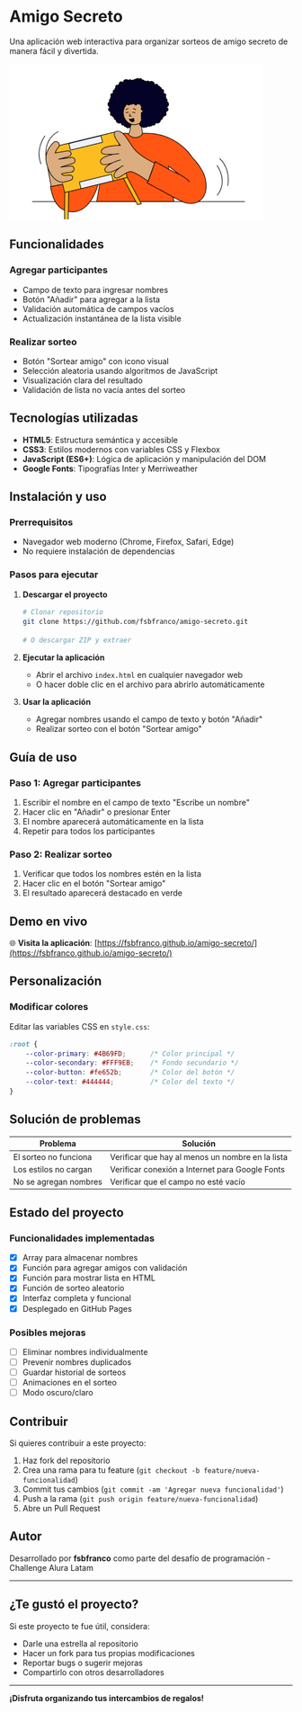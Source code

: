 # Amigo Secreto

Una aplicación web interactiva para organizar sorteos de amigo secreto de manera fácil y divertida.

![Amigo Secreto](assets/amigo-secreto.png)

## Funcionalidades

### Agregar participantes
- Campo de texto para ingresar nombres
- Botón "Añadir" para agregar a la lista
- Validación automática de campos vacíos
- Actualización instantánea de la lista visible

### Realizar sorteo
- Botón "Sortear amigo" con icono visual
- Selección aleatoria usando algoritmos de JavaScript
- Visualización clara del resultado
- Validación de lista no vacía antes del sorteo

## Tecnologías utilizadas

- **HTML5**: Estructura semántica y accesible
- **CSS3**: Estilos modernos con variables CSS y Flexbox
- **JavaScript (ES6+)**: Lógica de aplicación y manipulación del DOM
- **Google Fonts**: Tipografías Inter y Merriweather

## Instalación y uso

### Prerrequisitos
- Navegador web moderno (Chrome, Firefox, Safari, Edge)
- No requiere instalación de dependencias

### Pasos para ejecutar

1. **Descargar el proyecto**
   ```bash
   # Clonar repositorio
   git clone https://github.com/fsbfranco/amigo-secreto.git
   
   # O descargar ZIP y extraer
   ```

2. **Ejecutar la aplicación**
   - Abrir el archivo `index.html` en cualquier navegador web
   - O hacer doble clic en el archivo para abrirlo automáticamente

3. **Usar la aplicación**
   - Agregar nombres usando el campo de texto y botón "Añadir"
   - Realizar sorteo con el botón "Sortear amigo"

## Guía de uso

### Paso 1: Agregar participantes
1. Escribir el nombre en el campo de texto "Escribe un nombre"
2. Hacer clic en "Añadir" o presionar Enter
3. El nombre aparecerá automáticamente en la lista
4. Repetir para todos los participantes

### Paso 2: Realizar sorteo
1. Verificar que todos los nombres estén en la lista
2. Hacer clic en el botón "Sortear amigo"
3. El resultado aparecerá destacado en verde

## Demo en vivo

🌐 **Visita la aplicación**: [https://fsbfranco.github.io/amigo-secreto/](https://fsbfranco.github.io/amigo-secreto/)

## Personalización

### Modificar colores
Editar las variables CSS en `style.css`:

```css
:root {
    --color-primary: #4B69FD;      /* Color principal */
    --color-secondary: #FFF9EB;    /* Fondo secundario */
    --color-button: #fe652b;       /* Color del botón */
    --color-text: #444444;         /* Color del texto */
}
```

## Solución de problemas

| Problema | Solución |
|----------|----------|
| El sorteo no funciona | Verificar que hay al menos un nombre en la lista |
| Los estilos no cargan | Verificar conexión a Internet para Google Fonts |
| No se agregan nombres | Verificar que el campo no esté vacío |

## Estado del proyecto

### Funcionalidades implementadas
- [x] Array para almacenar nombres
- [x] Función para agregar amigos con validación
- [x] Función para mostrar lista en HTML
- [x] Función de sorteo aleatorio
- [x] Interfaz completa y funcional
- [x] Desplegado en GitHub Pages

### Posibles mejoras
- [ ] Eliminar nombres individualmente
- [ ] Prevenir nombres duplicados
- [ ] Guardar historial de sorteos
- [ ] Animaciones en el sorteo
- [ ] Modo oscuro/claro

## Contribuir

Si quieres contribuir a este proyecto:

1. Haz fork del repositorio
2. Crea una rama para tu feature (`git checkout -b feature/nueva-funcionalidad`)
3. Commit tus cambios (`git commit -am 'Agregar nueva funcionalidad'`)
4. Push a la rama (`git push origin feature/nueva-funcionalidad`)
5. Abre un Pull Request

## Autor

Desarrollado por **fsbfranco** como parte del desafío de programación - Challenge Alura Latam

---

## ¿Te gustó el proyecto?

Si este proyecto te fue útil, considera:
- Darle una estrella al repositorio
- Hacer un fork para tus propias modificaciones
- Reportar bugs o sugerir mejoras
- Compartirlo con otros desarrolladores

---

**¡Disfruta organizando tus intercambios de regalos!**